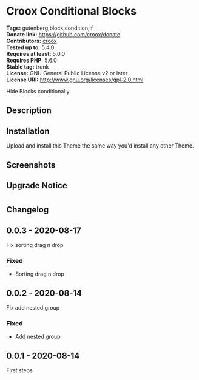 # Croox Conditional Blocks #
**Tags:** gutenberg,block,condition,if  
**Donate link:** https://github.com/croox/donate  
**Contributors:** [croox](https://profiles.wordpress.org/croox)  
**Tested up to:** 5.4.0  
**Requires at least:** 5.0.0  
**Requires PHP:** 5.6.0  
**Stable tag:** trunk  
**License:** GNU General Public License v2 or later  
**License URI:** http://www.gnu.org/licenses/gpl-2.0.html  

Hide Blocks conditionally


## Description ##


## Installation ##
Upload and install this Theme the same way you'd install any other Theme.


## Screenshots ##


## Upgrade Notice ##



# 

## Changelog ##

## 0.0.3 - 2020-08-17
Fix sorting drag n drop

### Fixed
- Sorting drag n drop

## 0.0.2 - 2020-08-14
Fix add nested group

### Fixed
- Add nested group

## 0.0.1 - 2020-08-14
First steps
